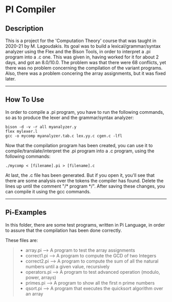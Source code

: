# PI Compiler

## Description
This is a project for the 'Computation Theory' course that was taught in 2020-21 by M. Lagoudakis.
Its goal was to build a lexical/grammar/syntax analyzer using the Flex and the Bison Tools, in order to interpret a .pi program into a .c one.
This was given in, having worked for it for about 2 days, and got an 8.0/10.0.
The problem was that there were 68 conflicts, yet there was no problem concerning the compilation of the variant programs. Also, there was a problem concering the array assignments, but it was fixed later.
***

## How To Use
In order to compile a .pi program, you have to run the following commands, so as to produce the lexer and the grammar/syntax analyzer:

```
bison -d -v -r all myanalyzer.y
flex mylexer.l
gcc -o mycomp myanalyzer.tab.c lex.yy.c cgen.c -lfl
```

Now that the compilation program has been created, you can use it to compile/translate/interpret the .pi program into a .c program, using the following commands:

```
./mycomp < [filename].pi > [filename].c
```

At last, the .c file has been generated. But if you open it, you'll see that there are some analysis over the tokens the compiler has found. Delete the lines up until the comment "/* program */". After saving these changes, you can compile it using the gcc commands.
***

## Pi-Examples

In this folder, there are some test programs, written in Pi Language, in order to assure that the compilation has been done correctly.

These files are:
> * array.pi --> A program to test the array assignments
> * correct1.pi --> A program to compute the GCD of two Integers 
> * correct2.pi --> A program to compute the sum of all the natural numbers until a given value, recursively
> * operators.pi --> A program to test advanced operation (modulo, power, arrays)
> * primes.pi --> A program to show all the first n prime numbers
> * qsort.pi --> A program that executes the quicksort algorithm over an array